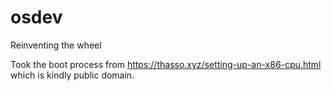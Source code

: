 # osdev
Reinventing the wheel

Took the boot process from https://thasso.xyz/setting-up-an-x86-cpu.html which is kindly public domain.
